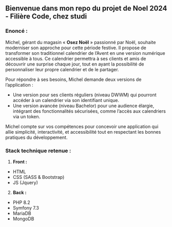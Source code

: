 ## Bienvenue dans mon repo du projet de Noel 2024 - Filière Code, chez studi

### Enoncé :

Michel, gérant du magasin « **Osez Noël** » passionné par Noël, souhaite moderniser son
approche pour cette période festive. Il propose de transformer son traditionnel calendrier de
l’Avent en une version numérique accessible à tous. Ce calendrier permettra à ses clients et
amis de découvrir une surprise chaque jour, tout en ayant la possibilité de personnaliser leur
propre calendrier et de le partager.

Pour répondre à ses besoins, Michel demande deux versions de l’application :
- Une version pour ses clients réguliers (niveau DWWM) qui pourront accéder à un
calendrier via son identifiant unique.
- Une version avancée (niveau Bachelor) pour une audience élargie, intégrant des
fonctionnalités sécurisées, comme l’accès aux calendriers via un token.

Michel compte sur vos compétences pour concevoir une application qui allie simplicité,
interactivité, et accessibilité tout en respectant les bonnes pratiques du développement.

### Stack technique retenue : 

1. **Front :**
- HTML 
- CSS (SASS & Bootstrap) 
- JS (Jquery) 

2. **Back :**
- PHP 8.2 
- Symfony 7.3
- MariaDB
- MongoDB